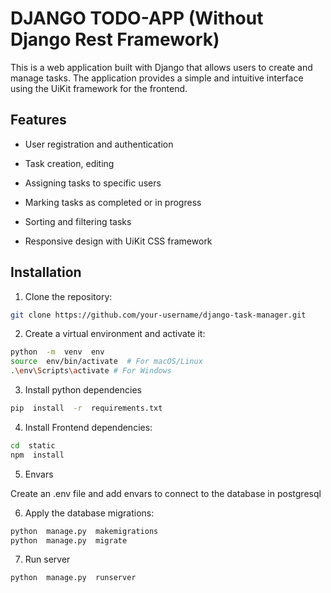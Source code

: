
# DJANGO TODO-APP (Without Django Rest Framework)

This is a web application built with Django that allows users to create and manage tasks. The application provides a simple and intuitive interface using the UiKit framework for the frontend.

## Features
- User registration and authentication

- Task creation, editing

- Assigning tasks to specific users

- Marking tasks as completed or in progress

- Sorting and filtering tasks

- Responsive design with UiKit CSS framework

## Installation

1. Clone the repository:
```bash
git clone https://github.com/your-username/django-task-manager.git
```
2. Create a virtual environment and activate it:
```bash
python  -m  venv  env
source  env/bin/activate  # For macOS/Linux
.\env\Scripts\activate # For Windows
```
3. Install python dependencies
```bash
pip  install  -r  requirements.txt
```
4. Install Frontend dependencies:
```bash
cd  static
npm  install
```
5. Envars

Create an .env file and add envars to connect to the database in postgresql

6. Apply the database migrations:
```bash
python  manage.py  makemigrations
python  manage.py  migrate
```
7. Run server
```bash
python  manage.py  runserver
```
